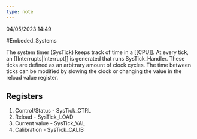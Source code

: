 ```yaml
---
type: note
---
```

04/05/2023 14:49

  #Embeded_Systems 

The system timer (SysTick) keeps track of time in a [[CPU]]. At every tick, an [[Interrupts|Interrupt]] is generated that runs SysTick_Handler. These ticks are defined as an arbitrary amount of clock cycles. The time between ticks can be modified by slowing the clock or changing the value in the reload value register.

## Registers

1. Control/Status - SysTick_CTRL
2. Reload - SysTick_LOAD
3. Current value - SysTick_VAL
4. Calibration - SysTick_CALIB